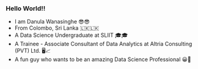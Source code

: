 ### Hello World!!

 - I am Danula Wanasinghe 😎😎
 - From Colombo, Sri Lanka 🇱🇰🇱🇰
 - A Data Science Undergraduate at SLIIT 🎓🎓
 - A Trainee - Associate Consultant of Data Analytics at Altria Consulting (PVT) Ltd. 🖥️📈
 - A fun guy who wants to be an amazing Data Science Professional 😀🤩
